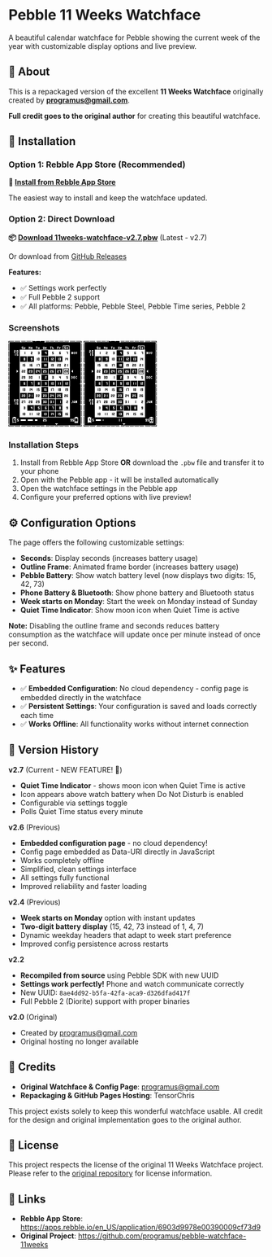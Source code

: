 # Pebble 11 Weeks Watchface

A beautiful calendar watchface for Pebble showing the current week of the year with customizable display options and live preview.

## 🎯 About

This is a repackaged version of the excellent **11 Weeks Watchface** originally created by **[programus@gmail.com](https://github.com/programus/pebble-watchface-11weeks)**.

**Full credit goes to the original author** for creating this beautiful watchface.

## 💾 Installation

### Option 1: Rebble App Store (Recommended)

**🏪 [Install from Rebble App Store](https://apps.rebble.io/en_US/application/6903d9978e00390009cf73d9)**

The easiest way to install and keep the watchface updated.

### Option 2: Direct Download

**📦 [Download 11weeks-watchface-v2.7.pbw](releases/11weeks-watchface-v2.7.pbw)** (Latest - v2.7)

Or download from [GitHub Releases](https://github.com/TensorChris/pebble-11weeks-config/releases)

**Features:**
- ✅ Settings work perfectly
- ✅ Full Pebble 2 support
- ✅ All platforms: Pebble, Pebble Steel, Pebble Time series, Pebble 2

### Screenshots

![Phone Battery View](screenshots/phone-battery.png)
![Pebble Charging](screenshots/pebble-charging.png)

### Installation Steps

1. Install from Rebble App Store **OR** download the `.pbw` file and transfer it to your phone
2. Open with the Pebble app - it will be installed automatically
3. Open the watchface settings in the Pebble app
4. Configure your preferred options with live preview!

## ⚙️ Configuration Options

The page offers the following customizable settings:

- **Seconds**: Display seconds (increases battery usage)
- **Outline Frame**: Animated frame border (increases battery usage)
- **Pebble Battery**: Show watch battery level (now displays two digits: 15, 42, 73)
- **Phone Battery & Bluetooth**: Show phone battery and Bluetooth status
- **Week starts on Monday**: Start the week on Monday instead of Sunday
- **Quiet Time Indicator**: Show moon icon when Quiet Time is active

**Note:** Disabling the outline frame and seconds reduces battery consumption as the watchface will update once per minute instead of once per second.

## ✨ Features

- ✅ **Embedded Configuration**: No cloud dependency - config page is embedded directly in the watchface
- ✅ **Persistent Settings**: Your configuration is saved and loads correctly each time
- ✅ **Works Offline**: All functionality works without internet connection


## 📜 Version History

**v2.7** (Current - NEW FEATURE! 🌙)
- **Quiet Time Indicator** - shows moon icon when Quiet Time is active
- Icon appears above watch battery when Do Not Disturb is enabled
- Configurable via settings toggle
- Polls Quiet Time status every minute

**v2.6** (Previous)
- **Embedded configuration page** - no cloud dependency!
- Config page embedded as Data-URI directly in JavaScript
- Works completely offline
- Simplified, clean settings interface
- All settings fully functional
- Improved reliability and faster loading

**v2.4** (Previous)
- **Week starts on Monday** option with instant updates
- **Two-digit battery display** (15, 42, 73 instead of 1, 4, 7)
- Dynamic weekday headers that adapt to week start preference
- Improved config persistence across restarts

**v2.2**
- **Recompiled from source** using Pebble SDK with new UUID
- **Settings work perfectly!** Phone and watch communicate correctly
- New UUID: `8ae4dd92-b5fa-42fa-aca9-d326dfad417f`
- Full Pebble 2 (Diorite) support with proper binaries

**v2.0** (Original)
- Created by programus@gmail.com
- Original hosting no longer available

## 🙏 Credits

- **Original Watchface & Config Page**: [programus@gmail.com](https://github.com/programus/pebble-watchface-11weeks)
- **Repackaging & GitHub Pages Hosting**: TensorChris

This project exists solely to keep this wonderful watchface usable. All credit for the design and original implementation goes to the original author.

## 📄 License

This project respects the license of the original 11 Weeks Watchface project. Please refer to the [original repository](https://github.com/programus/pebble-watchface-11weeks) for license information.

## 🔗 Links

- **Rebble App Store**: https://apps.rebble.io/en_US/application/6903d9978e00390009cf73d9
- **Original Project**: https://github.com/programus/pebble-watchface-11weeks
